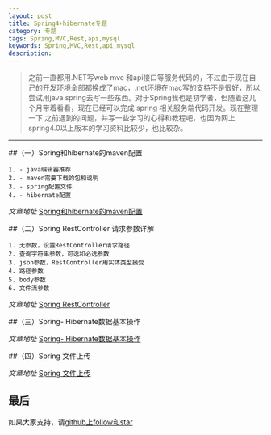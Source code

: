 ```yaml
---
layout: post
title: Spring4+hibernate专题
category: 专题
tags: Spring,MVC,Rest,api,mysql
keywords: Spring,MVC,Rest,api,mysql
description: 
---
```


>   之前一直都用.NET写web mvc 和api接口等服务代码的，不过由于现在自己的开发环境全部都换成了mac，.net环境在mac写的支持不是很好，所以
>   尝试用java spring去写一些东西。对于Spring我也是初学者，但随着这几个月带着看看，现在已经可以完成  spring 相关服务端代码开发。现在整理一下
>   之前遇到的问题，并写一些学习的心得和教程吧，也因为网上spring4.0以上版本的学习资料比较少，也比较杂。
 ---

##（一）Spring和hibernate的maven配置

    1. - java编辑器推荐
    2. - maven需要下载的包和说明
    3. - spring配置文件
    4. - hibernate配置

 _文章地址_ [Spring和hibernate的maven配置](/2015/05/28/spring-1.html)

##（二）Spring RestController 请求参数详解

    1. 无参数，设置RestController请求路径
    2. 查询字符串参数，可选和必选参数
    3. json参数，RestController用实体类型接受
    4. 路径参数
    5. body参数
    6. 文件流参数

 _文章地址_  [Spring RestController](/2015/05/28/spring-2.html)

##（三）Spring- Hibernate数据基本操作

 _文章地址_  [Spring- Hibernate数据基本操作](/2015/05/28/spring-3.html)

##（四）Spring 文件上传


_文章地址_  [Spring 文件上传](/2015/05/28/spring-4.html)

## 最后

如果大家支持，请[github上follow和star](https://github.com/coolnameismy)